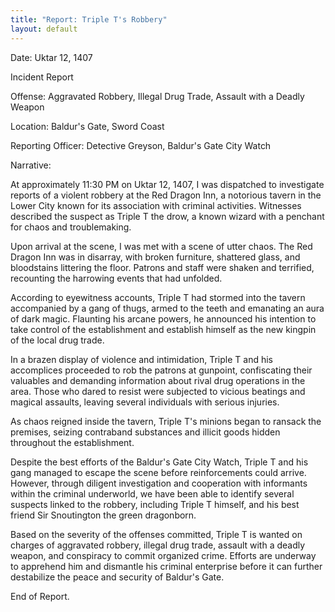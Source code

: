 ```yaml
---
title: "Report: Triple T's Robbery"
layout: default
---
```


Date: Uktar 12, 1407

Incident Report

Offense: Aggravated Robbery, Illegal Drug Trade, Assault with a Deadly Weapon

Location: Baldur's Gate, Sword Coast

Reporting Officer: Detective Greyson, Baldur's Gate City Watch

Narrative:

At approximately 11:30 PM on Uktar 12, 1407, I was dispatched to investigate reports of a violent robbery at the Red Dragon Inn, a notorious tavern in the Lower City known for its association with criminal activities. Witnesses described the suspect as Triple T the drow, a known wizard with a penchant for chaos and troublemaking.

Upon arrival at the scene, I was met with a scene of utter chaos. The Red Dragon Inn was in disarray, with broken furniture, shattered glass, and bloodstains littering the floor. Patrons and staff were shaken and terrified, recounting the harrowing events that had unfolded.

According to eyewitness accounts, Triple T had stormed into the tavern accompanied by a gang of thugs, armed to the teeth and emanating an aura of dark magic. Flaunting his arcane powers, he announced his intention to take control of the establishment and establish himself as the new kingpin of the local drug trade.

In a brazen display of violence and intimidation, Triple T and his accomplices proceeded to rob the patrons at gunpoint, confiscating their valuables and demanding information about rival drug operations in the area. Those who dared to resist were subjected to vicious beatings and magical assaults, leaving several individuals with serious injuries.

As chaos reigned inside the tavern, Triple T's minions began to ransack the premises, seizing contraband substances and illicit goods hidden throughout the establishment.

Despite the best efforts of the Baldur's Gate City Watch, Triple T and his gang managed to escape the scene before reinforcements could arrive. However, through diligent investigation and cooperation with informants within the criminal underworld, we have been able to identify several suspects linked to the robbery, including Triple T himself, and his best friend Sir Snoutington the green dragonborn.

Based on the severity of the offenses committed, Triple T is wanted on charges of aggravated robbery, illegal drug trade, assault with a deadly weapon, and conspiracy to commit organized crime. Efforts are underway to apprehend him and dismantle his criminal enterprise before it can further destabilize the peace and security of Baldur's Gate.

End of Report.